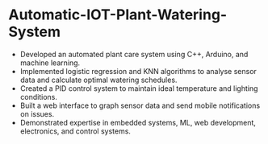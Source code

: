 # Automatic-IOT-Plant-Watering-System

- Developed an automated plant care system using C++, Arduino, and machine learning.
- Implemented logistic regression and KNN algorithms to analyse sensor data and calculate optimal watering schedules.
- Created a PID control system to maintain ideal temperature and lighting conditions.
- Built a web interface to graph sensor data and send mobile notifications on issues.
- Demonstrated expertise in embedded systems, ML, web development, electronics, and control systems.
